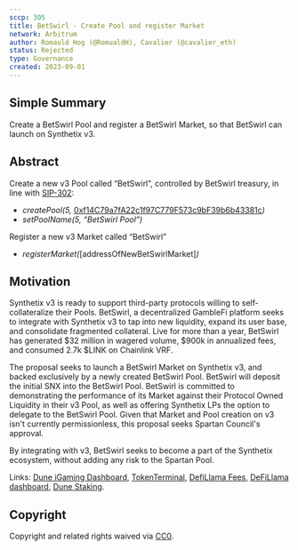 ```yaml
---
sccp: 305
title: BetSwirl - Create Pool and register Market
network: Arbitrum
author: Romauld Hog (@RomualdH), Cavalier (@cavalier_eth)
status: Rejected
type: Governance
created: 2023-09-01
---
```


<!--You can leave these HTML comments in your merged SCCP and delete the visible duplicate text guides, they will not appear and may be helpful to refer to if you edit it again. This is the suggested template for new SCCPs. Note that an SCCP number will be assigned by an editor. When opening a pull request to submit your SCCP, please use an abbreviated title in the filename, `sccp-draft_title_abbrev.md`. The title should be 44 characters or less.-->

## Simple Summary

<!--"If you can't explain it simply, you don't understand it well enough." Provide a simplified and layman-accessible explanation of the SCCP.-->
Create a BetSwirl Pool and register a BetSwirl Market, so that BetSwirl can launch on Synthetix v3.

## Abstract

<!--A short (~200 word) description of the variable change proposed.-->

Create a new v3 Pool called “BetSwirl”, controlled by BetSwirl treasury, in line with [SIP-302](https://sips.synthetix.io/sips/sip-302/): 

- *createPool(5,* [0xf14C79a7fA22c1f97C779F573c9bF39b6b43381c](https://arbiscan.io/address/0xf14C79a7fA22c1f97C779F573c9bF39b6b43381c)*)*
- *setPoolName(5, “BetSwirl Pool”)*

Register a new v3 Market called “BetSwirl”

- *registerMarket(*[addressOfNewBetSwirlMarket]*)*

## Motivation

<!--The motivation is critical for SCCPs that want to update variables within Synthetix. It should clearly explain why the existing variable is not incentive aligned. SCCP submissions without sufficient motivation may be rejected outright.-->

Synthetix v3 is ready to support third-party protocols willing to self-collateralize their Pools. BetSwirl, a decentralized GambleFi platform seeks to integrate with Synthetix v3 to tap into new liquidity, expand its user base, and consolidate fragmented collateral. Live for more than a year, BetSwirl has generated $32 million in wagered volume, $900k in annualized fees, and consumed 2.7k $LINK on Chainlink VRF. 

The proposal seeks to launch a BetSwirl Market on Synthetix v3, and backed exclusively by a newly created BetSwirl Pool. BetSwirl will deposit the initial SNX into the BetSwirl Pool. BetSwirl is committed to demonstrating the performance of its Market against their Protocol Owned Liquidity in their v3 Pool, as well as offering Synthetix LPs the option to delegate to the BetSwirl Pool. Given that Market and Pool creation on v3 isn't currently permissionless, this proposal seeks Spartan Council's approval.

By integrating with v3, BetSwirl seeks to become a part of the Synthetix ecosystem, without adding any risk to the Spartan Pool.

Links: [Dune iGaming Dashboard](https://dune.com/betswirl/analytics), [TokenTerminal](https://tokenterminal.com/terminal/projects/betswirl), [DefiLlama Fees](https://defillama.com/fees/betswirl), [DeFiLlama dashboard](https://defillama.com/protocol/betswirl), [Dune Staking](https://dune.com/betswirl/staking).

## Copyright

Copyright and related rights waived via [CC0](https://creativecommons.org/publicdomain/zero/1.0/).
